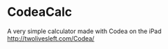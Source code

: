 CodeaCalc
=========

A very simple calculator made with Codea on the iPad http://twolivesleft.com/Codea/